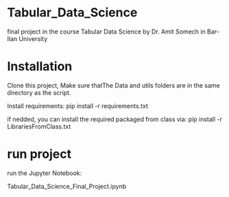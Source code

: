 # Tabular_Data_Science
final project in the course Tabular Data Science  by Dr. Amit Somech in Bar-Ilan University

# Installation
Clone this project, Make sure thatThe Data and utils folders are in the same directory as the script.

Install requirements: pip install -r requirements.txt

if nedded, you can install the required packaged from class via: pip install -r LibrariesFromClass.txt

# run project
run the Jupyter Notebook:

Tabular_Data_Science_Final_Project.ipynb
